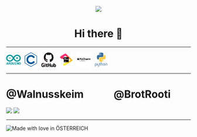 <div id="header" align="center">
  <img src="https://media.giphy.com/media/du3J3cXyzhj75IOgvA/giphy.gif" width="100"/>
</div>
<h1 align="center"> Hi there 👋 </h1>



---

<div>
  <img src="https://github.com/devicons/devicon/blob/master/icons/arduino/arduino-original-wordmark.svg" title="Arduino" alt="Arduino" width="40" height="40"/>&nbsp;
  <img src="https://github.com/devicons/devicon/blob/master/icons/c/c-line.svg" title="C" alt="C" width="40" height="40"/>&nbsp;
  <img src="https://github.com/devicons/devicon/blob/master/icons/github/github-original-wordmark.svg" title="GitHub" alt="GitHub" width="40" height="40"/>&nbsp;
  <img src="https://github.com/devicons/devicon/blob/master/icons/jetbrains/jetbrains-original.svg" title="Jet Brains" alt="Jet Brains" width="40" height="40"/>&nbsp;
  <img src="https://github.com/devicons/devicon/blob/master/icons/pycharm/pycharm-original-wordmark.svg" title="PyCharm" alt="PyCharm" width="40" height="40"/>&nbsp;
  <img src="https://github.com/devicons/devicon/blob/master/icons/python/python-original-wordmark.svg" title="Python" alt="Python" width="40" height="40"/>&nbsp;
</div>

---
<div>
  <h1>@Walnusskeim⠀⠀⠀⠀@BrotRooti </h1>

<img src="https://github-readme-stats.vercel.app/api/top-langs/?username=Walnusskeim"/>
<img src="https://github-readme-stats.vercel.app/api/top-langs/?username=BrotRooti"/>
</div>


---
<p align"center"> 
<img src="https://madewithlove.now.sh/at?heart=true&colorA=%23000000&colorB=%23dc0000&template=for-the-badge&text=%C3%96%C3%96%C3%96%C3%96%C3%96%C3%96%C3%96%C3%96STERREICH" alt="Made with love in ÖSTERREICH">
</p>
